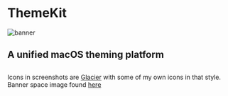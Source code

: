 # ThemeKit

![banner](https://github.com/MTACS/ThemeKit/blob/master/images/banner.png)

## A unified macOS theming platform

##

Icons in screenshots are [Glacier](https://glaciericons.com/) with some of my own icons in that style. Banner space image found [here](https://www.spacetelescope.org/images/heic1105a/)


